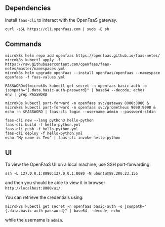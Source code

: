 ## Dependencies

Install `faas-cli` to interact with the OpenFaaS gateway.

	curl -sSL https://cli.openfaas.com | sudo -E sh	

## Commands

	microk8s helm repo add openfaas https://openfaas.github.io/faas-netes/
	microk8s kubectl apply -f https://raw.githubusercontent.com/openfaas/faas-netes/master/namespaces.yml
	microk8s helm upgrade openfaas --install openfaas/openfaas --namespace openfaas -f faas-values.yml

	PASSWORD=$(microk8s kubectl get secret -n openfaas basic-auth -o jsonpath="{.data.basic-auth-password}" | base64 --decode; echo)
	env | grep PASSWORD

	microk8s kubectl port-forward -n openfaas svc/gateway 8080:8080 &
	microk8s kubectl port-forward -n openfaas svc/prometheus 9090:9090 &
	echo -n $PASSWORD | faas-cli login --username admin --password-stdin

	faas-cli new --lang python3 hello-python
	faas-cli build -f hello-python.yml
	faas-cli push -f hello-python.yml
	faas-cli deploy -f hello-python.yml
	echo "My name is Teo" | faas-cli invoke hello-python

## UI 

To view the OpenFaaS UI on a local machine, use SSH port-forwarding:

	ssh -L 127.0.0.1:8080:127.0.0.1:8080 -N ubuntu@88.200.23.156

and then you should be able to view it in browser `http://localhost:8080/ui/`.

You can retrieve the credentials using:

	microk8s kubectl get secret -n openfaas basic-auth -o jsonpath="{.data.basic-auth-password}" | base64 --decode; echo

while the username is `admin`. 
